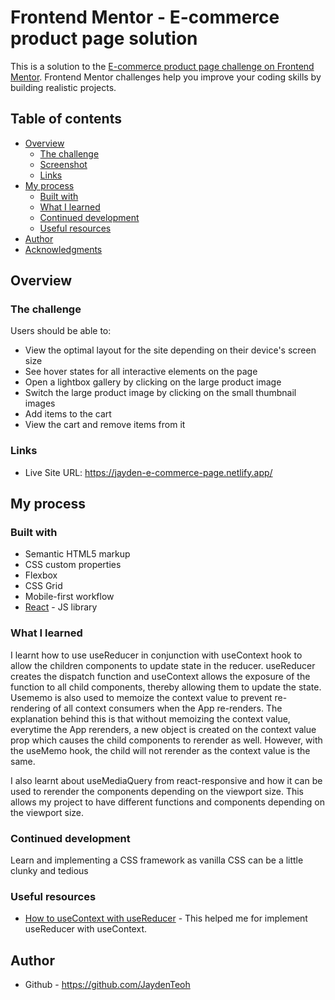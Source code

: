# Frontend Mentor - E-commerce product page solution

This is a solution to the [E-commerce product page challenge on Frontend Mentor](https://www.frontendmentor.io/challenges/ecommerce-product-page-UPsZ9MJp6). Frontend Mentor challenges help you improve your coding skills by building realistic projects.

## Table of contents

- [Overview](#overview)
  - [The challenge](#the-challenge)
  - [Screenshot](#screenshot)
  - [Links](#links)
- [My process](#my-process)
  - [Built with](#built-with)
  - [What I learned](#what-i-learned)
  - [Continued development](#continued-development)
  - [Useful resources](#useful-resources)
- [Author](#author)
- [Acknowledgments](#acknowledgments)

## Overview

### The challenge

Users should be able to:

- View the optimal layout for the site depending on their device's screen size
- See hover states for all interactive elements on the page
- Open a lightbox gallery by clicking on the large product image
- Switch the large product image by clicking on the small thumbnail images
- Add items to the cart
- View the cart and remove items from it


### Links

- Live Site URL: https://jayden-e-commerce-page.netlify.app/

## My process

### Built with

- Semantic HTML5 markup
- CSS custom properties
- Flexbox
- CSS Grid
- Mobile-first workflow
- [React](https://reactjs.org/) - JS library



### What I learned

I learnt how to use useReducer in conjunction with useContext hook to allow the children components to update state in the reducer. useReducer creates the dispatch function and useContext allows the exposure of the function to all child components, thereby allowing them to update the state. Usememo is also used to memoize the context value to prevent re-rendering of all context consumers when the App re-renders. The explanation behind this is that without memoizing the context value, everytime the App rerenders, a new object is created on the context value prop which causes the child components to rerender as well. However, with the useMemo hook, the child will not rerender as the context value is the same. 

I also learnt about useMediaQuery from react-responsive and how it can be used to rerender the components depending on the viewport size. This allows my project to have different functions and components depending on the viewport size.


### Continued development

Learn and implementing a CSS framework as vanilla CSS can be a little clunky and tedious

### Useful resources

- [How to useContext with useReducer](https://hswolff.com/blog/how-to-usecontext-with-usereducer/) - This helped me for implement useReducer with useContext.

## Author

- Github - https://github.com/JaydenTeoh

